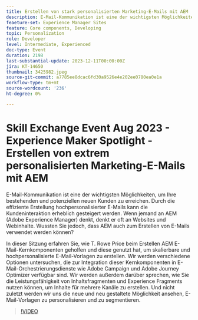 ```yaml
---
title: Erstellen von stark personalisierten Marketing-E-Mails mit AEM
description: E-Mail-Kommunikation ist eine der wichtigsten Möglichkeiten, um Ihre bestehenden und potenziellen neuen Kunden zu erreichen. Durch die effiziente Erstellung hochpersonalisierter E-Mails kann die Kundeninteraktion erheblich gesteigert werden. Wenn jemand an AEM (Adobe Experience Manager) denkt, denkt er oft an Websites und Webinhalte. Wussten Sie jedoch, dass AEM auch zum Erstellen von E-Mails verwendet werden kann?
feaeture-set: Experience Manager Sites
feature: Core components, Developing
topic: Personalization
role: Developer
level: Intermediate, Experienced
doc-type: Event
duration: 2198
last-substantial-update: 2023-12-11T00:00:00Z
jira: KT-14650
thumbnail: 3425982.jpeg
source-git-commit: a7785ee8dcac6fd30a9526e4e202ee0780ea0e1a
workflow-type: tm+mt
source-wordcount: '236'
ht-degree: 0%

---
```



# Skill Exchange Event Aug 2023 - Experience Maker Spotlight - Erstellen von extrem personalisierten Marketing-E-Mails mit AEM

E-Mail-Kommunikation ist eine der wichtigsten Möglichkeiten, um Ihre bestehenden und potenziellen neuen Kunden zu erreichen. Durch die effiziente Erstellung hochpersonalisierter E-Mails kann die Kundeninteraktion erheblich gesteigert werden. Wenn jemand an AEM (Adobe Experience Manager) denkt, denkt er oft an Websites und Webinhalte. Wussten Sie jedoch, dass AEM auch zum Erstellen von E-Mails verwendet werden können?

In dieser Sitzung erfahren Sie, wie T. Rowe Price beim Erstellen AEM E-Mail-Kernkomponenten geholfen und diese genutzt hat, um skalierbare und hochpersonalisierte E-Mail-Vorlagen zu erstellen. Wir werden verschiedene Optionen untersuchen, die zur Integration dieser Kernkomponenten in E-Mail-Orchestrierungsdienste wie Adobe Campaign und Adobe Journey Optimizer verfügbar sind. Wir werden außerdem darüber sprechen, wie Sie die Leistungsfähigkeit von Inhaltsfragmenten und Experience Fragments nutzen können, um Inhalte für mehrere Kanäle zu erstellen. Und nicht zuletzt werden wir uns die neue und neu gestaltete Möglichkeit ansehen, E-Mail-Vorlagen zu personalisieren und zu segmentieren.

>[!VIDEO](https://video.tv.adobe.com/v/3425982/?learn=on)

